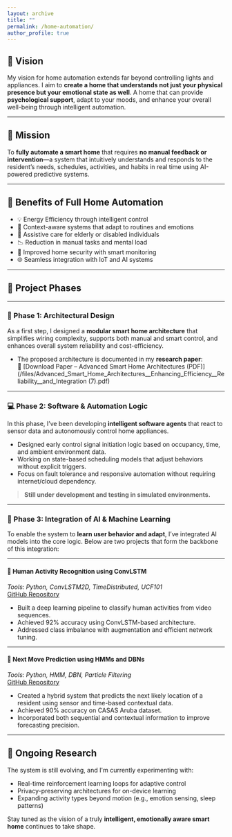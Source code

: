 ```yaml
---
layout: archive
title: ""
permalink: /home-automation/
author_profile: true
---
```


## 🏡 Vision

My vision for home automation extends far beyond controlling lights and appliances. I aim to **create a home that understands not just your physical presence but your emotional state as well**. A home that can provide **psychological support**, adapt to your moods, and enhance your overall well-being through intelligent automation.

---

## 🎯 Mission

To **fully automate a smart home** that requires **no manual feedback or intervention**—a system that intuitively understands and responds to the resident’s needs, schedules, activities, and habits in real time using AI-powered predictive systems.

---

## 🌟 Benefits of Full Home Automation

- 💡 Energy Efficiency through intelligent control
- 🧠 Context-aware systems that adapt to routines and emotions
- 🏥 Assistive care for elderly or disabled individuals
- 📉 Reduction in manual tasks and mental load
- 🔐 Improved home security with smart monitoring
- 🌐 Seamless integration with IoT and AI systems

---

## 🔄 Project Phases

---

### 📐 Phase 1: Architectural Design

As a first step, I designed a **modular smart home architecture** that simplifies wiring complexity, supports both manual and smart control, and enhances overall system reliability and cost-efficiency.

- The proposed architecture is documented in my **research paper**:  
  📄 [Download Paper – Advanced Smart Home Architectures (PDF)](/files/Advanced_Smart_Home_Architectures__Enhancing_Efficiency__Reliability__and_Integration (7).pdf)

---

### 💻 Phase 2: Software & Automation Logic

In this phase, I’ve been developing **intelligent software agents** that react to sensor data and autonomously control home appliances.

- Designed early control signal initiation logic based on occupancy, time, and ambient environment data.
- Working on state-based scheduling models that adjust behaviors without explicit triggers.
- Focus on fault tolerance and responsive automation without requiring internet/cloud dependency.

> **Still under development and testing in simulated environments.**

---

### 🧠 Phase 3: Integration of AI & Machine Learning

To enable the system to **learn user behavior and adapt**, I’ve integrated AI models into the core logic. Below are two projects that form the backbone of this integration:

---

#### 🤖 Human Activity Recognition using ConvLSTM  
*Tools: Python, ConvLSTM2D, TimeDistributed, UCF101*  
[GitHub Repository](https://github.com/akashrana8755/Human_Activity_Recognition_using_ConvLSTM)

- Built a deep learning pipeline to classify human activities from video sequences.
- Achieved 92% accuracy using ConvLSTM-based architecture.
- Addressed class imbalance with augmentation and efficient network tuning.

---

#### 📍 Next Move Prediction using HMMs and DBNs  
*Tools: Python, HMM, DBN, Particle Filtering*  
[GitHub Repository](https://github.com/akashrana8755/Next_Move_Prediction_using_HMMs_and_Bayesian_Networks)

- Created a hybrid system that predicts the next likely location of a resident using sensor and time-based contextual data.
- Achieved 90% accuracy on CASAS Aruba dataset.
- Incorporated both sequential and contextual information to improve forecasting precision.

---

## 🔬 Ongoing Research

The system is still evolving, and I'm currently experimenting with:

- Real-time reinforcement learning loops for adaptive control
- Privacy-preserving architectures for on-device learning
- Expanding activity types beyond motion (e.g., emotion sensing, sleep patterns)

Stay tuned as the vision of a truly **intelligent, emotionally aware smart home** continues to take shape.